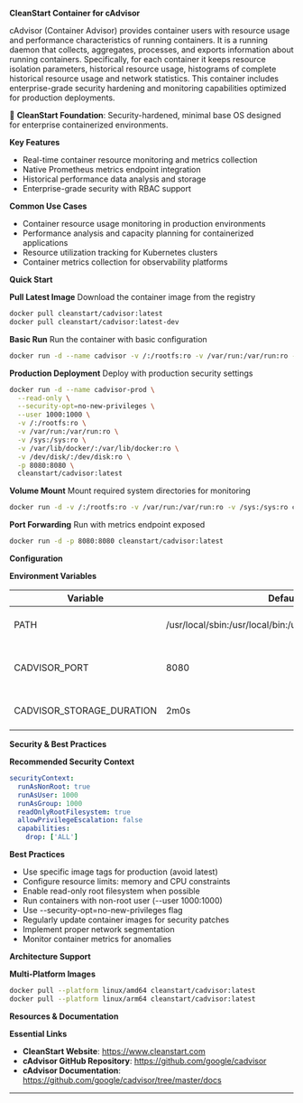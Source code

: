 **CleanStart Container for cAdvisor**

cAdvisor (Container Advisor) provides container users with resource usage and performance characteristics of running containers. It is a running daemon that collects, aggregates, processes, and exports information about running containers. Specifically, for each container it keeps resource isolation parameters, historical resource usage, histograms of complete historical resource usage and network statistics. This container includes enterprise-grade security hardening and monitoring capabilities optimized for production deployments.

📌 **CleanStart Foundation**: Security-hardened, minimal base OS designed for enterprise containerized environments.

**Key Features**
* Real-time container resource monitoring and metrics collection
* Native Prometheus metrics endpoint integration
* Historical performance data analysis and storage
* Enterprise-grade security with RBAC support

**Common Use Cases**
* Container resource usage monitoring in production environments
* Performance analysis and capacity planning for containerized applications
* Resource utilization tracking for Kubernetes clusters
* Container metrics collection for observability platforms

**Quick Start**

**Pull Latest Image**
Download the container image from the registry

```bash
docker pull cleanstart/cadvisor:latest
docker pull cleanstart/cadvisor:latest-dev
```

**Basic Run**
Run the container with basic configuration

```bash
docker run -d --name cadvisor -v /:/rootfs:ro -v /var/run:/var/run:ro -v /sys:/sys:ro -v /var/lib/docker/:/var/lib/docker:ro -v /dev/disk/:/dev/disk:ro -p 8080:8080 cleanstart/cadvisor:latest
```

**Production Deployment**
Deploy with production security settings

```bash
docker run -d --name cadvisor-prod \
  --read-only \
  --security-opt=no-new-privileges \
  --user 1000:1000 \
  -v /:/rootfs:ro \
  -v /var/run:/var/run:ro \
  -v /sys:/sys:ro \
  -v /var/lib/docker/:/var/lib/docker:ro \
  -v /dev/disk/:/dev/disk:ro \
  -p 8080:8080 \
  cleanstart/cadvisor:latest
```

**Volume Mount**
Mount required system directories for monitoring

```bash
docker run -d -v /:/rootfs:ro -v /var/run:/var/run:ro -v /sys:/sys:ro cleanstart/cadvisor:latest
```

**Port Forwarding**
Run with metrics endpoint exposed

```bash
docker run -d -p 8080:8080 cleanstart/cadvisor:latest
```

**Configuration**

**Environment Variables**

| Variable | Default | Description |
|----------|---------|-------------|
| PATH | /usr/local/sbin:/usr/local/bin:/usr/sbin:/usr/bin:/sbin:/bin | System PATH configuration |
| CADVISOR_PORT | 8080 | Port for the cAdvisor metrics endpoint |
| CADVISOR_STORAGE_DURATION | 2m0s | How long to keep data in memory |

**Security & Best Practices**

**Recommended Security Context**

```yaml
securityContext:
  runAsNonRoot: true
  runAsUser: 1000
  runAsGroup: 1000
  readOnlyRootFilesystem: true
  allowPrivilegeEscalation: false
  capabilities:
    drop: ['ALL']
```

**Best Practices**
* Use specific image tags for production (avoid latest)
* Configure resource limits: memory and CPU constraints
* Enable read-only root filesystem when possible
* Run containers with non-root user (--user 1000:1000)
* Use --security-opt=no-new-privileges flag
* Regularly update container images for security patches
* Implement proper network segmentation
* Monitor container metrics for anomalies

**Architecture Support**

**Multi-Platform Images**

```bash
docker pull --platform linux/amd64 cleanstart/cadvisor:latest
docker pull --platform linux/arm64 cleanstart/cadvisor:latest
```

**Resources & Documentation**

**Essential Links**
* **CleanStart Website**: https://www.cleanstart.com
* **cAdvisor GitHub Repository**: https://github.com/google/cadvisor
* **cAdvisor Documentation**: https://github.com/google/cadvisor/tree/master/docs

---
